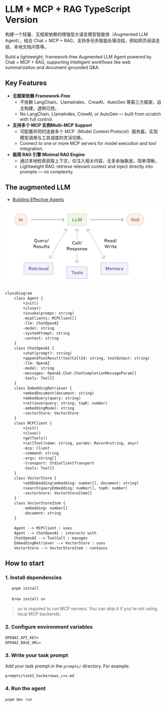 # LLM + MCP + RAG TypeScript Version

构建一个轻量、无框架依赖的增强型大语言模型智能体（Augmented LLM Agent），结合 Chat + MCP + RAG，支持多任务智能处理流程，例如网页阅读总结、本地文档问答等。

Build a lightweight, framework-free Augmented LLM Agent powered by Chat + MCP + RAG, supporting intelligent workflows like web summarization and document-grounded Q&A.


## Key Features

- **无框架依赖 Framework-Free**
  - 不依赖 LangChain、LlamaIndex、CrewAI、AutoGen 等第三方框架，自主构建，透明可控。
  - No LangChain, LlamaIndex, CrewAI, or AutoGen — built from scratch with full control.
- **支持多个 MCP 实例Multi-MCP Support**
  - 可配置并同时连接多个 MCP（Model Context Protocol）服务器，实现模型调用与工具调度的灵活切换。
  - Connect to one or more MCP servers for model execution and tool integration.
- **极简 RAG 引擎 Minimal RAG Engine**
  - 通过本地检索获取上下文，仅注入相关内容，无多余抽象层，简单清晰。
  - Lightweight RAG: retrieve relevant context and inject directly into prompts — no complexity.

## **The augmented LLM**

- [Building Effective Agents](https://www.anthropic.com/engineering/building-effective-agents)

![](https://raw.githubusercontent.com/NEDONION/my-pics-space/main/20250717172938.png)

```mermaid
classDiagram
    class Agent {
        +init()
        +close()
        +invoke(prompt: string)
        -mcpClients: MCPClient[]
        -llm: ChatOpenAI
        -model: string
        -systemPrompt: string
        -context: string
    }
    class ChatOpenAI {
        +chat(prompt?: string)
        +appendToolResult(toolCallId: string, toolOutput: string)
        -llm: OpenAI
        -model: string
        -messages: OpenAI.Chat.ChatCompletionMessageParam[]
        -tools: Tool[]
    }
    class EmbeddingRetriever {
        +embedDocument(document: string)
        +embedQuery(query: string)
        +retrieve(query: string, topK: number)
        -embeddingModel: string
        -vectorStore: VectorStore
    }
    class MCPClient {
        +init()
        +close()
        +getTools()
        +callTool(name: string, params: Record<string, any>)
        -mcp: Client
        -command: string
        -args: string[]
        -transport: StdioClientTransport
        -tools: Tool[]
    }
    class VectorStore {
        +addEmbedding(embedding: number[], document: string)
        +search(queryEmbedding: number[], topK: number)
        -vectorStore: VectorStoreItem[]
    }
    class VectorStoreItem {
        -embedding: number[]
        -document: string
    }

    Agent --> MCPClient : uses
    Agent --> ChatOpenAI : interacts with
    ChatOpenAI --> ToolCall : manages
    EmbeddingRetriever --> VectorStore : uses
    VectorStore --> VectorStoreItem : contains
```

## How to start

### 1. Install dependencies

```bash
   pnpm install
   
   brew install uv
 ```

> uv is required to run MCP servers. You can skip it if you're not using local MCP backends.

### 2. Configure environment variables

```env
OPENAI_API_KEY=
OPENAI_BASE_URL=
```

### 3. Write your task prompt

Add your task prompt in the `prompts/` directory.
For example:
```shell
prompts/task2_hackernews_csv.md
```

### 4. Run the agent

```bash
pnpm dev run
```